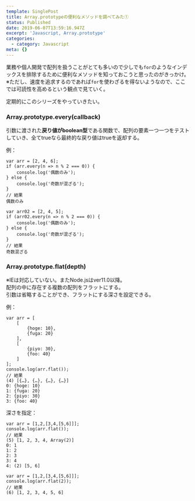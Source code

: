 ```yaml
---
template: SinglePost
title: Array.prototypeの便利なメソッドを調べてみた①
status: Published
date: 2019-06-07T13:59:16.947Z
excerpt: 'Javascript, Array.prototype'
categories:
  - category: Javascript
meta: {}
---
```

業務や個人開発で配列を扱うことがとても多いので少しでも`for`のようなインデックスを排除するために便利なメソッドを知っておこうと思ったのがきっかけ。  
※ただし、速度を追求するのであれば`for`を使わざるを得ないようなので、ここでは可読性を高めるという観点で見ていく。

定期的にこのシリーズをやっていきたい。

### Array.prototype.every(callback)
引数に渡された**戻り値がboolean型**である関数で、配列の要素一つ一つをテストしていき、全てtrueなら最終的な戻り値はtrueを返却する。

例：
```
var arr = [2, 4, 6];
if (arr.every(n => n % 2 === 0)) {
    console.log('偶数のみ');
} else {
    console.log('奇数が混ざる');
}
// 結果
偶数のみ

var arr02 = [2, 4, 5];
if (arr02.every(n => n % 2 === 0)) {
    console.log('偶数のみ');
} else {
    console.log('奇数が混ざる');
}
// 結果
奇数混ざる
```

### Array.prototype.flat(depth)
※IEは対応していない。またNode.jsはver11.0以降。  
配列の中に存在する複数の配列をフラットにする。  
引数は省略することができ、フラットにする深さを設定できる。

例：
```
var arr = [
    [
        {hoge: 10},
        {fuga: 20}
    ],
    [
        {piyo: 30},
        {foo: 40}
    ]
];
console.log(arr.flat());
// 結果
(4) [{…}, {…}, {…}, {…}]
0: {hoge: 10}
1: {fuga: 20}
2: {piyo: 30}
3: {foo: 40}
```
深さを指定：
```
var arr = [1,2,[3,4,[5,6]]];
console.log(arr.flat());
// 結果
(5) [1, 2, 3, 4, Array(2)]
0: 1
1: 2
2: 3
3: 4
4: (2) [5, 6]

var arr = [1,2,[3,4,[5,6]]];
console.log(arr.flat(2));
// 結果
(6) [1, 2, 3, 4, 5, 6]
```

### 
